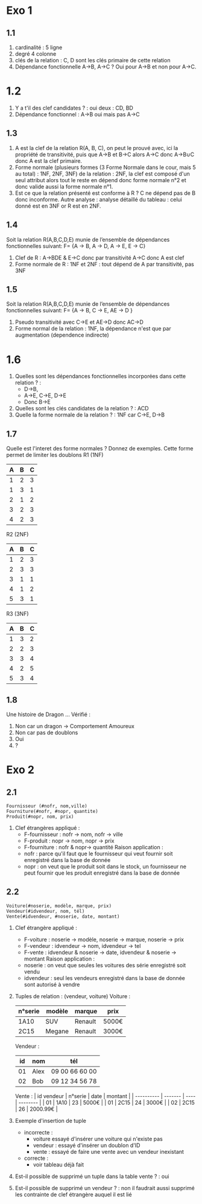 # Exo 1
## 1.1
1. cardinalité : 5 ligne
2. degré 4 colonne
3. clés de la relation : C, D sont les clés primaire de cette relation
4. Dépendance fonctionnelle A->B, A->C ? Oui pour A->B et non pour A->C.
# 1.2
1. Y a t'il des clef candidates ? : oui deux : CD, BD
2. Dépendance fonctionnel : A->B oui mais pas A->C
## 1.3
1. A est la clef de la relation R(A, B, C), on peut le prouvé avec, ici la propriété de transitivité, puis que A->B et B->C alors A->C donc A->B∪C donc A est la clef primaire.
2. Forme normale (plusieurs formes (3 Forme Normale dans le cour, mais 5 au total) : 1NF, 2NF, 3NF) de la relation : 2NF, la clef est composé d'un seul attribut alors tout le reste en dépend donc forme normale n°2 et donc valide aussi la forme normale n°1.
3. Est ce que la relation présenté est conforme à R ? C ne dépend pas de B donc inconforme. Autre analyse : analyse détaillé du tableau : celui donné est en 3NF or R est en 2NF.
## 1.4
Soit la relation R(A,B,C,D,E) munie de l’ensemble de dépendances fonctionnelles suivant: F= {A → B, A → D, A → E, E → C}
1. Clef de R : A->BDE & E->C donc par transitivité A->C donc A est clef
2. Forme normale de R : 1NF et 2NF : tout dépend de A par transitivité, pas 3NF
## 1.5
Soit la relation R(A,B,C,D,E) munie de l’ensemble de dépendances fonctionnelles suivant: F= {A → B, C → E, AE → D }
1. Pseudo transitivité avec C->E et AE->D donc AC->D
2. Forme normal de la relation : 1NF, la dépendance n'est que par augmentation (dependence indirecte)
# 1.6
1. Quelles sont les dépendances fonctionnelles incorporées dans cette relation ? :
	- D->B, 
	- A->E, C->E, D->E
	- Donc B->E
1. Quelles sont les clés candidates de la relation ? : ACD
2. Quelle la forme normale de la relation ? : 1NF car C->E, D->B
## 1.7
Quelle est l'interet des forme normales ? Donnez de exemples.
Cette forme permet de limiter les doublons
R1 (1NF)

| A   | B   | C   |
| --- | --- | --- |
| 1   | 2   | 3   |
| 1   | 3   | 1   |
| 2   | 1   | 2   |
| 3   | 2   | 3   |
| 4    |2     |3     |
R2 (2NF)

| A   | B   | C   |
| --- | --- | --- |
| 1   | 2   | 3   |
| 2   | 3   | 3   |
| 3   | 1   | 1   |
| 4   | 1   | 2   |
| 5   | 3   | 1    |
R3 (3NF)

| A   | B   | C   |
| --- | --- | --- |
| 1   | 3   | 2   |
| 2   | 2   | 3   |
| 3   | 3   | 4   |
| 4   | 2   | 5   |
| 5   | 3   | 4   | 
## 1.8
Une histoire de Dragon ...
Vérifié :
1. Non car un dragon -> Comportement Amoureux 
2. Non car pas de doublons
3. Oui
4. ?
# Exo 2
## 2.1
```
Fournisseur (#nofr, nom,ville) 
Fourniture(#nofr, #nopr, quantite) 
Produit(#nopr, nom, prix)
```
1. Clef étrangères appliqué : 
	- F-fournisseur : nofr -> nom, nofr -> ville
	- F-produit : nopr -> nom, nopr -> prix
	- F-fourniture : nofr & nopr-> quantité
	Raison application : 
	- nofr : parce qu'il faut que le fournisseur qui veut fournir soit enregistré dans la base de donnée
	- nopr : on veut que le produit soit dans le stock, un fournisseur ne peut fournir que les produit enregistré dans la base de donnée
## 2.2
```
Voiture(#noserie, modèle, marque, prix) 
Vendeur(#idvendeur, nom, tél) 
Vente(#idvendeur, #noserie, date, montant)
```
1. Clef étrangère appliqué : 
	- F-voiture : noserie -> modèle, noserie -> marque, noserie -> prix 
	- F-vendeur : idvendeur -> nom, idvendeur -> tel
	- F-vente : idvendeur & noserie -> date, idvendeur & noserie -> montant
	Raison application :
	- noserie : on veut que seules les voitures des série enregistré soit vendu
	- idvendeur : seul les vendeurs enregistré dans la base de donnée sont autorisé à vendre
2. Tuples de relation : (vendeur, voiture)
	Voiture :
	
	| n°serie | modèle | marque  | prix  |
	| ------- | ------ | ------- | ----- |
	| 1A10    | SUV    | Renault | 5000€ | 
	| 2C15    | Megane | Renault | 3000€ |
	
	Vendeur :
	
	| id  | nom  | tél            |
	| --- | ---- | -------------- |
	| 01  | Alex | 09 00 66 60 00 |
	| 02  | Bob  | 09 12 34 56 78 |

	Vente :
	| id vendeur | n°serie | date | montant  |
	| ---------- | ------- | ---- | -------- |
	| 01         | 1A10    | 23   | 5000€    |
	| 01         | 2C15    | 24   | 3000€    |
	| 02         | 2C15    | 26   | 2000.99€ |
	
3. Exemple d'insertion de tuple 
	- incorrecte : 
		- voiture essayé d'insérer une voiture qui n'existe pas
		- vendeur : essayé d'insérer un doublon d'ID
		- vente : essayé de faire une vente avec un vendeur inexistant
	- correcte :
		- voir tableau déjà fait
4. Est-il possible de supprimé un tuple dans la table vente ? : oui
5. Est-il possible de supprimé un vendeur ? : non il faudrait aussi supprimé les contrainte de clef étrangère auquel il est lié
